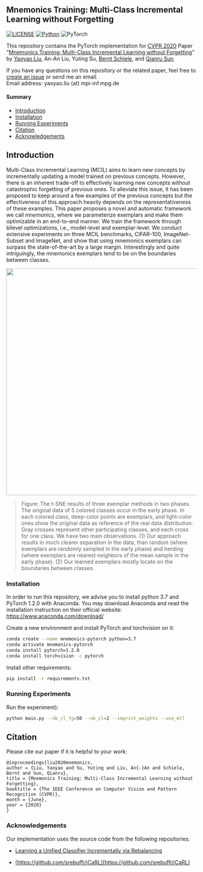 ## Mnemonics Training: Multi-Class Incremental Learning without Forgetting

[![LICENSE](https://img.shields.io/badge/license-MIT-green)](https://github.com/yaoyao-liu/mnemonics/blob/master/LICENSE)
[![Python](https://img.shields.io/badge/python-3.7-blue.svg)](https://www.python.org/)
![PyTorch](https://img.shields.io/badge/pytorch-1.2.0-%237732a8)

This repository contains the PyTorch implementation for [CVPR 2020](http://cvpr2020.thecvf.com/) Paper "[Mnemonics Training: Multi-Class Incremental Learning without Forgetting](https://arxiv.org/pdf/2002.10211.pdf)" by [Yaoyao Liu](https://yyliu.net/), An-An Liu, Yuting Su, [Bernt Schiele](https://www.mpi-inf.mpg.de/departments/computer-vision-and-multimodal-computing/people/bernt-schiele/), and [Qianru Sun](https://qianrusun1015.github.io).

If you have any questions on this repository or the related paper, feel free to [create an issue](https://github.com/yaoyao-liu/mnemonics/issues/new) or send me an email. 
<br>
Email address: yaoyao.liu (at) mpi-inf.mpg.de

#### Summary

* [Introduction](#introduction)
* [Installation](#installation)
* [Running Experiments](#running-experiments)
* [Citation](#citation)
* [Acknowledgements](#acknowledgements)

## Introduction

Multi-Class Incremental Learning (MCIL) aims to learn new concepts by incrementally updating a model trained on previous concepts. However, there is an inherent trade-off to effectively learning new concepts without catastrophic forgetting of previous ones. To alleviate this issue, it has been proposed to keep around a few examples of the previous concepts but the effectiveness of this approach heavily depends on the representativeness of these examples. This paper proposes a novel and automatic framework we call *mnemonics*, where we parameterize exemplars and make them optimizable in an end-to-end manner. We train the framework through bilevel optimizations, i.e., model-level and exemplar-level. We conduct extensive experiments on three MCIL benchmarks, CIFAR-100, ImageNet-Subset and ImageNet, and show that using mnemonics exemplars can surpass the state-of-the-art by a large margin. Interestingly and quite intriguingly, the mnemonics exemplars tend to be on the boundaries between classes.


<p align="center">
    <img src="https://yyliu.net/images/misc/mnemonics.png" width="600"/>
</p>

> Figure: The t-SNE results of three exemplar methods in two phases. The original data of 5 colored classes occur in the early phase. In each colored class, deep-color points are exemplars, and light-color ones show the original data as reference of the real data distribution. Gray crosses represent other participating classes, and each cross for one class. We have two main observations. (1) Our approach results in much clearer separation in the data, than random (where exemplars are randomly sampled in the early phase) and herding (where exemplars are nearest neighbors of the mean sample in the early phase). (2) Our learned exemplars mostly locate on the boundaries between classes.

### Installation

In order to run this repository, we advise you to install python 3.7 and PyTorch 1.2.0 with Anaconda.
You may download Anaconda and read the installation instruction on their official website:
<https://www.anaconda.com/download/>

Create a new environment and install PyTorch and torchvision on it:
```bash
conda create --name mnemonics-pytorch python=3.7
conda activate mnemonics-pytorch
conda install pytorch=1.2.0 
conda install torchvision -c pytorch
```

Install other requirements:
```bash
pip install -r requirements.txt
```

### Running Experiments

Run the experiment):
```bash
python main.py --nb_cl_fg=50 --nb_cl=2 --imprint_weights --use_mtl
```

## Citation

Please cite our paper if it is helpful to your work:

```
@inproceedings{liu2020mnemonics,
author = {Liu, Yaoyao and Su, Yuting and Liu, An{-}An and Schiele, Bernt and Sun, Qianru},
title = {Mnemonics Training: Multi-Class Incremental Learning without Forgetting},
booktitle = {The IEEE Conference on Computer Vision and Pattern Recognition (CVPR)},
month = {June},
year = {2020}
}
```

### Acknowledgements

Our implementation uses the source code from the following repositories:

* [Learning a Unified Classifier Incrementally via Rebalancing](https://github.com/hshustc/CVPR19_Incremental_Learning)

* [https://github.com/srebuffi/iCaRL](https://github.com/srebuffi/iCaRL)
